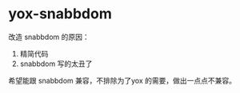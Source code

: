 # yox-snabbdom

改造 snabbdom 的原因：

1. 精简代码
2. snabbdom 写的太丑了

希望能跟 snabbdom 兼容，不排除为了yox 的需要，做出一点点不兼容。
